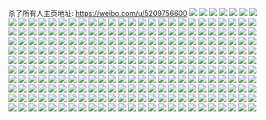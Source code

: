 杀了所有人主页地址: https://weibo.com/u/5209756600 
![](https://wx4.sinaimg.cn/mw2000/005GzBGgly1h9gc0gnpzrj31mo2684qp.jpg) 
![](https://wx4.sinaimg.cn/mw2000/005GzBGgly1h7y0d3dqufj32dc35skjm.jpg) 
![](https://wx4.sinaimg.cn/mw2000/005GzBGgly1h7y0d7gexqj31rm1bp1kx.jpg) 
![](https://wx4.sinaimg.cn/mw2000/005GzBGgly1h7wiq9ld5pj30sg0in78q.jpg) 
![](https://wx4.sinaimg.cn/mw2000/005GzBGgly1h7hzhmizn6j31mo2684qt.jpg) 
![](https://wx4.sinaimg.cn/mw2000/005GzBGgly1h7hzh28e21j32dc35se83.jpg) 
![](https://wx4.sinaimg.cn/mw2000/005GzBGgly1h7hzhcll4ij32681mo1l1.jpg) 
![](https://wx4.sinaimg.cn/mw2000/005GzBGgly1h6qy8ybvyzj33402c01kx.jpg) 
![](https://wx4.sinaimg.cn/mw2000/005GzBGgly1h5yjighnjrj30u0140dh2.jpg) 
![](https://wx4.sinaimg.cn/mw2000/005GzBGgly1h5yjihj32wj31400u0n42.jpg) 
![](https://wx4.sinaimg.cn/mw2000/005GzBGgly1h5yjikakrhj30u0140dmp.jpg) 
![](https://wx4.sinaimg.cn/mw2000/005GzBGgly1h5yjincxavj31400u0ahc.jpg) 
![](https://wx4.sinaimg.cn/mw2000/005GzBGgly1h5yjiltu2wj30u0140mye.jpg) 
![](https://wx4.sinaimg.cn/mw2000/005GzBGgly1h5yjil6ys4j31400u0dhc.jpg) 
![](https://wx4.sinaimg.cn/mw2000/005GzBGgly1h57wsrjse6j31400u045a.jpg) 
![](https://wx4.sinaimg.cn/mw2000/005GzBGgly1h57wsp3zqvj30u0140n4u.jpg) 
![](https://wx4.sinaimg.cn/mw2000/005GzBGgly1h57wspc8tdj30u014077k.jpg) 
![](https://wx4.sinaimg.cn/mw2000/005GzBGgly1h57wsplmjmj30u0140tde.jpg) 
![](https://wx4.sinaimg.cn/mw2000/005GzBGgly1h57wspxu8cj30u0140aeg.jpg) 
![](https://wx4.sinaimg.cn/mw2000/005GzBGgly1h57wsq521dj31400u00zw.jpg) 
![](https://wx4.sinaimg.cn/mw2000/005GzBGgly1h57wsqcp56j30u0140gre.jpg) 
![](https://wx4.sinaimg.cn/mw2000/005GzBGgly1h57wsqlu2rj31400u041z.jpg) 
![](https://wx4.sinaimg.cn/mw2000/005GzBGgly1h57wsqx2rvj31400u0zss.jpg) 
![](https://wx4.sinaimg.cn/mw2000/005GzBGgly1h57wsr9ru0j30u0140wl3.jpg) 
![](https://wx4.sinaimg.cn/mw2000/005GzBGgly1h50odia1doj335s23nu0x.jpg) 
![](https://wx4.sinaimg.cn/mw2000/005GzBGgly1h1wt916zkfj31va2hqnpe.jpg) 
![](https://wx4.sinaimg.cn/mw2000/005GzBGgly1h1wt97vqjtj31yf1yfx6q.jpg) 
![](https://wx4.sinaimg.cn/mw2000/005GzBGgly1h1wt994k47j33402c07wj.jpg) 
![](https://wx4.sinaimg.cn/mw2000/005GzBGgly1h1wt8yffgpj31x31x3x6p.jpg) 
![](https://wx4.sinaimg.cn/mw2000/005GzBGgly1h1wt94ovhxj31zz2nynpf.jpg) 
![](https://wx4.sinaimg.cn/mw2000/005GzBGgly1h166ryu39xj30n010o7cu.jpg) 
![](https://wx4.sinaimg.cn/mw2000/005GzBGgly1h166velpmsj30mw30j7wh.jpg) 
![](https://wx4.sinaimg.cn/mw2000/005GzBGgly1h166vdjuhmj30mv29ntz6.jpg) 
![](https://wx4.sinaimg.cn/mw2000/005GzBGgly1h166vg8dn2j30n06c2kjm.jpg) 
![](https://wx4.sinaimg.cn/mw2000/005GzBGgly1h166vhzrg0j30mn539u0x.jpg) 
![](https://wx4.sinaimg.cn/mw2000/005GzBGgly1h0wxvimoesj31sc2dsu0x.jpg) 
![](https://wx4.sinaimg.cn/mw2000/005GzBGgly1h0wxrxgteyj31sc2dsx6p.jpg) 
![](https://wx4.sinaimg.cn/mw2000/005GzBGgly1gybz935prtj31r0340e7j.jpg) 
![](https://wx4.sinaimg.cn/mw2000/005GzBGgly1gybze5pmtrj32c03404qr.jpg) 
![](https://wx4.sinaimg.cn/mw2000/005GzBGgly1gw7zacasfrj32c02c01kx.jpg) 
![](https://wx4.sinaimg.cn/mw2000/005GzBGgly1gw7za96blvj31gi2ksqs8.jpg) 
![](https://wx4.sinaimg.cn/mw2000/005GzBGgly1gw7zailcpfj32e61snhdt.jpg) 
![](https://wx4.sinaimg.cn/mw2000/005GzBGgly1gvsyzwjtlij31sc2dshdt.jpg) 
![](https://wx4.sinaimg.cn/mw2000/005GzBGgly1gvsyyez6zoj31sc2dskjl.jpg) 
![](https://wx4.sinaimg.cn/mw2000/005GzBGgly1gvsyyavldrj33402c0x6q.jpg) 
![](https://wx4.sinaimg.cn/mw2000/005GzBGgly1gv5mfhvcg7j60u10u1aqh02.jpg) 
![](https://wx4.sinaimg.cn/mw2000/005GzBGgly1gv5mfm7nzfj61ho2xex6p02.jpg) 
![](https://wx4.sinaimg.cn/mw2000/005GzBGgly1gv5mhhph9wj621p21pard02.jpg) 
![](https://wx4.sinaimg.cn/mw2000/005GzBGgly1gv5mhgg8zhj63402c0x6p02.jpg) 
![](https://wx4.sinaimg.cn/mw2000/005GzBGgly1gv1cjakkomj31zp1zpqid.jpg) 
![](https://wx4.sinaimg.cn/mw2000/005GzBGgly1gv1cpbxvw1j61tz1tz1kx02.jpg) 
![](https://wx4.sinaimg.cn/mw2000/005GzBGgly1guabjb3t6sj60mi0mi10l02.jpg) 
![](https://wx4.sinaimg.cn/mw2000/005GzBGgly1gsyytnp2l0j31on2gb4kc.jpg) 
![](https://wx4.sinaimg.cn/mw2000/005GzBGgly1gsyytq8of9j31xy1xyhdt.jpg) 
![](https://wx4.sinaimg.cn/mw2000/005GzBGgly1gsyytmkjzpj32c0340npe.jpg) 
![](https://wx4.sinaimg.cn/mw2000/005GzBGgly1gsyznqyreyj61em1emgwk02.jpg) 
![](https://wx4.sinaimg.cn/mw2000/005GzBGgly1gsxjcmixmgj32t91nunit.jpg) 
![](https://wx4.sinaimg.cn/mw2000/005GzBGgly1gsxjcl81qwj31fk1wqk9g.jpg) 
![](https://wx4.sinaimg.cn/mw2000/005GzBGgly1gsxjch8yz4j334024ckh1.jpg) 
![](https://wx4.sinaimg.cn/mw2000/005GzBGgly1gsxjcikgpej32c03404qp.jpg) 
![](https://wx4.sinaimg.cn/mw2000/005GzBGgly1gsxjck5qt6j63401pj7wh02.jpg) 
![](https://wx4.sinaimg.cn/mw2000/005GzBGgly1gsxjclrozej30uz0n8wky.jpg) 
![](https://wx4.sinaimg.cn/mw2000/005GzBGgly1gsaqu4el93j30mb0mbah8.jpg) 
![](https://wx4.sinaimg.cn/mw2000/005GzBGgly1gsaqj8oxfij31sc2ds4qp.jpg) 
![](https://wx4.sinaimg.cn/mw2000/005GzBGgly1gsaqjarlwsj31sc2ds1kx.jpg) 
![](https://wx4.sinaimg.cn/mw2000/005GzBGgly1gsaqj6a43gj31sc2dskj4.jpg) 
![](https://wx4.sinaimg.cn/mw2000/005GzBGgly1gs6c31ibsbj33402c04ha.jpg) 
![](https://wx4.sinaimg.cn/mw2000/005GzBGgly1gs400sj650j33402c0k4o.jpg) 
![](https://wx4.sinaimg.cn/mw2000/005GzBGgly1gs3zwl3l9oj31pi1pimzg.jpg) 
![](https://wx4.sinaimg.cn/mw2000/005GzBGgly1gs3zwhczm5j31il1iltau.jpg) 
![](https://wx4.sinaimg.cn/mw2000/005GzBGgly1gs3zwjmyzoj32c03407b4.jpg) 
![](https://wx4.sinaimg.cn/mw2000/005GzBGgly1gs3zwtljljj31jp1jpwhc.jpg) 
![](https://wx4.sinaimg.cn/mw2000/005GzBGgly1gs3zwppzi7j32c0340np9.jpg) 
![](https://wx4.sinaimg.cn/mw2000/005GzBGgly1gs3zyk6jeyj32c0340dxp.jpg) 
![](https://wx4.sinaimg.cn/mw2000/005GzBGgly1gs3zwvpozcj33402c0tfl.jpg) 
![](https://wx4.sinaimg.cn/mw2000/005GzBGgly1grrho5kubyj626l26lx6102.jpg) 
![](https://wx4.sinaimg.cn/mw2000/005GzBGgly1grrho72li0j32c03407dn.jpg) 
![](https://wx4.sinaimg.cn/mw2000/005GzBGgly1grrho8u84bj30n01dsn8r.jpg) 
![](https://wx4.sinaimg.cn/mw2000/005GzBGgly1grlpznll02j32c034078q.jpg) 
![](https://wx4.sinaimg.cn/mw2000/005GzBGgly1grlqct7or3j32c0340gpm.jpg) 
![](https://wx4.sinaimg.cn/mw2000/005GzBGgly1greqt2zc4gj32by33z1l0.jpg) 
![](https://wx4.sinaimg.cn/mw2000/005GzBGgly1gr0m6ptnxpj30sg2ukb2b.jpg) 
![](https://wx4.sinaimg.cn/mw2000/005GzBGgly1gr0n93qy5uj30sg24ckjm.jpg) 
![](https://wx4.sinaimg.cn/mw2000/005GzBGgly1gr0m6h5ih6j31mc1mcjv1.jpg) 
![](https://wx4.sinaimg.cn/mw2000/005GzBGgly1gr0m625slsj30sg2kgnpf.jpg) 
![](https://wx4.sinaimg.cn/mw2000/005GzBGgly1gr0m690zvuj30sg15skjd.jpg) 
![](https://wx4.sinaimg.cn/mw2000/005GzBGgly1gr0m6jc6cxj31yz1yz7bv.jpg) 
![](https://wx4.sinaimg.cn/mw2000/005GzBGgly1gr0m5uoyf4j329e30jn2m.jpg) 
![](https://wx4.sinaimg.cn/mw2000/005GzBGgly1gr0m6ggrjmj30sg3mdqv8.jpg) 
![](https://wx4.sinaimg.cn/mw2000/005GzBGgly1gr0m9hjq0ij31sc2dswl4.jpg) 
![](https://wx4.sinaimg.cn/mw2000/005GzBGgly1gr0mbzd99fj31iz1hjdjr.jpg) 
![](https://wx4.sinaimg.cn/mw2000/005GzBGgly1gr0m6i5dtaj31sc2dsdqb.jpg) 
![](https://wx4.sinaimg.cn/mw2000/005GzBGgly1gqy48ozy5aj33402c0dmz.jpg) 
![](https://wx4.sinaimg.cn/mw2000/005GzBGgly1gqy48q0lk2j30tx0mgwi6.jpg) 
![](https://wx4.sinaimg.cn/mw2000/005GzBGgly1gqhwjul1hxj328c1l21go.jpg) 
![](https://wx4.sinaimg.cn/mw2000/005GzBGgly1gqhwdpl50ij31wk2wg1dv.jpg) 
![](https://wx4.sinaimg.cn/mw2000/005GzBGgly1gqbghkg81mj31400u0aqf.jpg) 
![](https://wx4.sinaimg.cn/mw2000/005GzBGgly1gpzssw8b1mj313w0tyhdt.jpg) 
![](https://wx4.sinaimg.cn/mw2000/005GzBGgly1gpyatewt0gj33402c0tho.jpg) 
![](https://wx4.sinaimg.cn/mw2000/005GzBGgly1gpyatg6dx0j33402c04qq.jpg) 
![](https://wx4.sinaimg.cn/mw2000/005GzBGgly1gpyathpnu0j32c0340k6y.jpg) 
![](https://wx4.sinaimg.cn/mw2000/005GzBGgly1gpyatjzq1zj32c03407wh.jpg) 
![](https://wx4.sinaimg.cn/mw2000/005GzBGgly1gpyatlmldwj32c0340kjm.jpg) 
![](https://wx4.sinaimg.cn/mw2000/005GzBGgly1gpyato0mfvj32c0340hdt.jpg) 
![](https://wx4.sinaimg.cn/mw2000/005GzBGgly1gpksj7qqayj33402c0n8j.jpg) 
![](https://wx4.sinaimg.cn/mw2000/005GzBGgly1gpjki1kx03j30n01y6tor.jpg) 
![](https://wx4.sinaimg.cn/mw2000/005GzBGgly1gpjki1d1t0j30my0my427.jpg) 
![](https://wx4.sinaimg.cn/mw2000/005GzBGgly1gpjki1zt0zj322r2rp4qp.jpg) 
![](https://wx4.sinaimg.cn/mw2000/005GzBGgly1gpjki38n4wj31bv1bvjtl.jpg) 
![](https://wx4.sinaimg.cn/mw2000/005GzBGgly1gpjkjmz8cgj31jc21stox.jpg) 
![](https://wx4.sinaimg.cn/mw2000/005GzBGgly1gpjkjo16wnj33402c0b29.jpg) 
![](https://wx4.sinaimg.cn/mw2000/005GzBGgly1gpac83bk3wj32c03407wi.jpg) 
![](https://wx4.sinaimg.cn/mw2000/005GzBGgly1gpac86av7aj32c03407wi.jpg) 
![](https://wx4.sinaimg.cn/mw2000/005GzBGgly1gpac8agufhj32c0340npe.jpg) 
![](https://wx4.sinaimg.cn/mw2000/005GzBGgly1gpac883bltj32c03401ky.jpg) 
![](https://wx4.sinaimg.cn/mw2000/005GzBGgly1gpac89ia9gj32c0340u0y.jpg) 
![](https://wx4.sinaimg.cn/mw2000/005GzBGgly1gpac8c55stj321v2qitff.jpg) 
![](https://wx4.sinaimg.cn/mw2000/005GzBGgly1gp3i1j46v1j33402c07qf.jpg) 
![](https://wx4.sinaimg.cn/mw2000/005GzBGgly1gozzuvj2knj32c02c0e81.jpg) 
![](https://wx4.sinaimg.cn/mw2000/005GzBGgly1gp0057peuhj30s40men3f.jpg) 
![](https://wx4.sinaimg.cn/mw2000/005GzBGgly1gozzut822sj31sc2ds4n2.jpg) 
![](https://wx4.sinaimg.cn/mw2000/005GzBGgly1gozzvv3jauj3252252n7q.jpg) 
![](https://wx4.sinaimg.cn/mw2000/005GzBGgly1gp006r37qmj31sc2dsb29.jpg) 
![](https://wx4.sinaimg.cn/mw2000/005GzBGgly1gp00j3jeyhj32c02c047w.jpg) 
![](https://wx4.sinaimg.cn/mw2000/005GzBGgly1goxrngojrlj31pw321e82.jpg) 
![](https://wx4.sinaimg.cn/mw2000/005GzBGgly1golriqzm4kj30x20x2arl.jpg) 
![](https://wx4.sinaimg.cn/mw2000/005GzBGgly1golrirb1qsj310h10hqp7.jpg) 
![](https://wx4.sinaimg.cn/mw2000/005GzBGgly1golriz81nuj329c29cb29.jpg) 
![](https://wx4.sinaimg.cn/mw2000/005GzBGgly1golritrhn4j32c0340nfq.jpg) 
![](https://wx4.sinaimg.cn/mw2000/005GzBGgly1golrli5vbgj33402c0diy.jpg) 
![](https://wx4.sinaimg.cn/mw2000/005GzBGgly1golsfbc56cj32dn1rsn5r.jpg) 
![](https://wx4.sinaimg.cn/mw2000/005GzBGgly1golriss710j329g29gdtj.jpg) 
![](https://wx4.sinaimg.cn/mw2000/005GzBGgly1golriuze57j31sc2ds7td.jpg) 
![](https://wx4.sinaimg.cn/mw2000/005GzBGgly1golriqq2jpj30n01fswwn.jpg) 
![](https://wx4.sinaimg.cn/mw2000/005GzBGgly1go60jajhagj30rs0rs0vf.jpg) 
![](https://wx4.sinaimg.cn/mw2000/005GzBGgly1gnol70asohj31vs2idn8c.jpg) 
![](https://wx4.sinaimg.cn/mw2000/005GzBGgly1gn2e254gujj32sa2bb4qs.jpg) 
![](https://wx4.sinaimg.cn/mw2000/005GzBGgly1gmhly1dchej32c02c0npd.jpg) 
![](https://wx4.sinaimg.cn/mw2000/005GzBGgly1gm9ozsdmlwj333v1qx1bl.jpg) 
![](https://wx4.sinaimg.cn/mw2000/005GzBGgly1gm7gbwvvhcj313y1z176p.jpg) 
![](https://wx4.sinaimg.cn/mw2000/003dQCv3ly1gm66dpgod4j60ku170n4i02.jpg) 
![](https://wx4.sinaimg.cn/mw2000/005GzBGgly1gle08bd40wj30mi0mi7gs.jpg) 
![](https://wx4.sinaimg.cn/mw2000/005GzBGgly1gle08b2pgnj30mi0mi169.jpg) 
![](https://wx4.sinaimg.cn/mw2000/005GzBGgly1gle0b4q12oj30u40u41iu.jpg) 
![](https://wx4.sinaimg.cn/mw2000/005GzBGgly1gld9am4ln8j31sc2dsh7g.jpg) 
![](https://wx4.sinaimg.cn/mw2000/005GzBGgly1gl9vc7dykjj30jf15ntqh.jpg) 
![](https://wx4.sinaimg.cn/mw2000/005GzBGgly1gl1qsj9l97j326p2wxaed.jpg) 
![](https://wx4.sinaimg.cn/mw2000/005GzBGgly1gl1qskt51gj32c0340b2a.jpg) 
![](https://wx4.sinaimg.cn/mw2000/005GzBGgly1gl1ix53r6bj30u40u4qsr.jpg) 
![](https://wx4.sinaimg.cn/mw2000/005GzBGgly1gl1qsgm1urj32c0340x6p.jpg) 
![](https://wx4.sinaimg.cn/mw2000/005GzBGgly1gl1qspxajej32c02c07bw.jpg) 
![](https://wx4.sinaimg.cn/mw2000/005GzBGgly1gl1qsomr05j33402c0kjl.jpg) 
![](https://wx4.sinaimg.cn/mw2000/005GzBGgly1gkq94frvd5j32bv2bv13u.jpg) 
![](https://wx4.sinaimg.cn/mw2000/005GzBGgly1gkq94e5c72j32c03401kx.jpg) 
![](https://wx4.sinaimg.cn/mw2000/005GzBGgly1gkq94iktzej32c03407wj.jpg) 
![](https://wx4.sinaimg.cn/mw2000/005GzBGgly1gkq949hwfcj32c03404qq.jpg) 
![](https://wx4.sinaimg.cn/mw2000/005GzBGgly1gkp2wymvgdj30u0140teh.jpg) 
![](https://wx4.sinaimg.cn/mw2000/005GzBGgly1gkp39ig19ej30tw13ujyd.jpg) 
![](https://wx4.sinaimg.cn/mw2000/005GzBGgly1gkmrd9ye8mj32c0340h8x.jpg) 
![](https://wx4.sinaimg.cn/mw2000/005GzBGgly1gkmresa1tdj31tf1tfnmd.jpg) 
![](https://wx4.sinaimg.cn/mw2000/005GzBGgly1gkmret9xvaj32a22a2n98.jpg) 
![](https://wx4.sinaimg.cn/mw2000/005GzBGgly1gk5i6ffcaqj31o00u0b29.jpg) 
![](https://wx4.sinaimg.cn/mw2000/005GzBGgly1gk5i4ters6j30yi1ro4qp.jpg) 
![](https://wx4.sinaimg.cn/mw2000/005GzBGgly1gk5i4tthe0j31400u0q4m.jpg) 
![](https://wx4.sinaimg.cn/mw2000/005GzBGgly1gjr8ankfrtj31tg31l7ce.jpg) 
![](https://wx4.sinaimg.cn/mw2000/005GzBGgly1gjr8dqdzkhj30tw1e84qp.jpg) 
![](https://wx4.sinaimg.cn/mw2000/005GzBGgly1gjr8amawiaj32c03401kx.jpg) 
![](https://wx4.sinaimg.cn/mw2000/005GzBGgly1gjr8apsu79j31sk2u3h80.jpg) 
![](https://wx4.sinaimg.cn/mw2000/005GzBGgly1gjr8b2ckr1j30n01dsqv5.jpg) 
![](https://wx4.sinaimg.cn/mw2000/005GzBGgly1gjr8b0y2emj30n01ds1ky.jpg) 
![](https://wx4.sinaimg.cn/mw2000/005GzBGgly1gjr6p0ochej30n01dsgx6.jpg) 
![](https://wx4.sinaimg.cn/mw2000/005GzBGgly1gisz61vhotj33402c0b29.jpg) 
![](https://wx4.sinaimg.cn/mw2000/005GzBGgly1gmxqvn8u3pj33402c0qv5.jpg) 
![](https://wx4.sinaimg.cn/mw2000/005GzBGgly1gisz62jocyj31fw23vhdt.jpg) 
![](https://wx4.sinaimg.cn/mw2000/005GzBGgly1gisz63gtdzj31ge1ge7wh.jpg) 
![](https://wx4.sinaimg.cn/mw2000/005GzBGgly1gisz6429ckj31w02iob2a.jpg) 
![](https://wx4.sinaimg.cn/mw2000/005GzBGgly1gisz67okcgj33402c0x6r.jpg) 
![](https://wx4.sinaimg.cn/mw2000/005GzBGgly1gisz6axq1xj32a92a94qp.jpg) 
![](https://wx4.sinaimg.cn/mw2000/005GzBGgly1gisz69haknj32bv2bv7wj.jpg) 
![](https://wx4.sinaimg.cn/mw2000/005GzBGgly1gisz6aaxeyj32c02c0b2a.jpg) 
![](https://wx4.sinaimg.cn/mw2000/005GzBGgly1gi3i126gukj32wu26mb29.jpg) 
![](https://wx4.sinaimg.cn/mw2000/005GzBGgly1gmhi335ea3j33402c07wh.jpg) 
![](https://wx4.sinaimg.cn/mw2000/005GzBGgly1ghtv173ad2j33402c0wri.jpg) 
![](https://wx4.sinaimg.cn/mw2000/005GzBGgly1ghu2416h0wj30mi0u0wy8.jpg) 
![](https://wx4.sinaimg.cn/mw2000/005GzBGgly1ghu2g9i2lej30u01404qp.jpg) 
![](https://wx4.sinaimg.cn/mw2000/005GzBGgly1ghu281mogwj313y0tykjl.jpg) 
![](https://wx4.sinaimg.cn/mw2000/005GzBGgly1ghtuut17blj3218218wz1.jpg) 
![](https://wx4.sinaimg.cn/mw2000/005GzBGgly1ghtuqvtjjuj320t20tb29.jpg) 
![](https://wx4.sinaimg.cn/mw2000/005GzBGgly1ghu2aunth4j30mi0u0qk0.jpg) 
![](https://wx4.sinaimg.cn/mw2000/005GzBGgly1ghtuwmwq07j32s42s4u0x.jpg) 
![](https://wx4.sinaimg.cn/mw2000/005GzBGgly1ghturnu1bij32c0340qv5.jpg) 
![](https://wx4.sinaimg.cn/mw2000/005GzBGgly1ghtuwhuxzyj31p61p6tv1.jpg) 
![](https://wx4.sinaimg.cn/mw2000/005GzBGgly1ghu2njgc53j30ty15e1kx.jpg) 
![](https://wx4.sinaimg.cn/mw2000/005GzBGgly1gh9c559f41j30mz0uok5z.jpg) 
![](https://wx4.sinaimg.cn/mw2000/005GzBGgly1gfpvi2tbtuj32c02c0x6p.jpg) 
![](https://wx4.sinaimg.cn/mw2000/005GzBGgly1gfpvhhpw2jj3218218b29.jpg) 
![](https://wx4.sinaimg.cn/mw2000/005GzBGgly1gfpvi6izsij3218218kjl.jpg) 
![](https://wx4.sinaimg.cn/mw2000/005GzBGgly1gfpvi3ex7ij30i00i0jtj.jpg) 
![](https://wx4.sinaimg.cn/mw2000/005GzBGgly1gf9h4knwqnj31em2ltu0x.jpg) 
![](https://wx4.sinaimg.cn/mw2000/005GzBGgly1gf9h4om8t5j32bl2bkb29.jpg) 
![](https://wx4.sinaimg.cn/mw2000/005GzBGgly1gf9h4mg0p2j32c02c0u0y.jpg) 
![](https://wx4.sinaimg.cn/mw2000/005GzBGgly1gf9h59k505j30rs1jkals.jpg) 
![](https://wx4.sinaimg.cn/mw2000/005GzBGgly1gf9h5b0fk8j321y21yb2a.jpg) 
![](https://wx4.sinaimg.cn/mw2000/005GzBGgly1gf9h606u9bj30oi0oikah.jpg) 
![](https://wx4.sinaimg.cn/mw2000/005GzBGgly1gf67cicojjj32un1zknpd.jpg) 
![](https://wx4.sinaimg.cn/mw2000/005GzBGgly1gf4zb14shpj30n00uojz2.jpg) 
![](https://wx4.sinaimg.cn/mw2000/005GzBGgly1gf4enx8a0hj306204bt9n.jpg) 
![](https://wx4.sinaimg.cn/mw2000/005GzBGgly1gf4ent2nbaj30mi0u0dwe.jpg) 
![](https://wx4.sinaimg.cn/mw2000/005GzBGgly1gf4epyzgavj30n00v0n47.jpg) 
![](https://wx4.sinaimg.cn/mw2000/005GzBGgly1gmajwzutezj30n00n04qp.jpg) 
![](https://wx4.sinaimg.cn/mw2000/005GzBGgly1gera6e86tvj32c0340hdv.jpg) 
![](https://wx4.sinaimg.cn/mw2000/005GzBGgly1gera62b812j31sc2ds1kx.jpg) 
![](https://wx4.sinaimg.cn/mw2000/005GzBGgly1gera67xoydj31sc2ds1e3.jpg) 
![](https://wx4.sinaimg.cn/mw2000/005GzBGgly1gera6aa0lqj31sc2ds7tq.jpg) 
![](https://wx4.sinaimg.cn/mw2000/005GzBGgly1gera6m2su6j32c02c0e82.jpg) 
![](https://wx4.sinaimg.cn/mw2000/005GzBGgly1gera690mkaj31sc2dstxp.jpg) 
![](https://wx4.sinaimg.cn/mw2000/005GzBGgly1gera6iz2b3j333k2boqv7.jpg) 
![](https://wx4.sinaimg.cn/mw2000/005GzBGgly1gerabxgmqnj31es1esneg.jpg) 
![](https://wx4.sinaimg.cn/mw2000/005GzBGgly1gect6z24atj30u00u0q4f.jpg) 
![](https://wx4.sinaimg.cn/mw2000/005GzBGgly1gectf8pcr4j33402c0b2b.jpg) 
![](https://wx4.sinaimg.cn/mw2000/005GzBGgly1gdntezhvotj32c02c0txx.jpg) 
![](https://wx4.sinaimg.cn/mw2000/005GzBGgly1g8s95vmsfxj32c02c0b2d.jpg) 
![](https://wx4.sinaimg.cn/mw2000/005GzBGgly1g8s961fln6j34mo334npn.jpg) 
![](https://wx4.sinaimg.cn/mw2000/005GzBGgly1g8s9635613j3140140kjl.jpg) 
![](https://wx4.sinaimg.cn/mw2000/005GzBGgly1g87eqa6un2j30xc0m6qk5.jpg) 
![](https://wx4.sinaimg.cn/mw2000/005GzBGgly1g87eqljx7pj30x40m2ncu.jpg) 
![](https://wx4.sinaimg.cn/mw2000/005GzBGgly1g87epr4shoj30wh0lmtbv.jpg) 
![](https://wx4.sinaimg.cn/mw2000/005GzBGgly1g87epruy08j30xa0m4wfw.jpg) 
![](https://wx4.sinaimg.cn/mw2000/005GzBGgly1g87eptjsdaj30xb0m70zk.jpg) 
![](https://wx4.sinaimg.cn/mw2000/005GzBGgly1g87epv6k40j30xc0ipwk6.jpg) 
![](https://wx4.sinaimg.cn/mw2000/005GzBGgly1g87eqfimw2j30xa0m6n66.jpg) 
![](https://wx4.sinaimg.cn/mw2000/005GzBGgly1g87eqc3e5hj30xc0majw5.jpg) 
![](https://wx4.sinaimg.cn/mw2000/005GzBGgly1g87epwver7j30xb0m8n2a.jpg) 
![](https://wx4.sinaimg.cn/mw2000/005GzBGgly1g7s3kwgh6bj31070wlgy3.jpg) 
![](https://wx4.sinaimg.cn/mw2000/005GzBGgly1g7fpe66f0ij30vi160ar6.jpg) 
![](https://wx4.sinaimg.cn/mw2000/005GzBGgly1g7fpecjtwdj30u01o0amu.jpg) 
![](https://wx4.sinaimg.cn/mw2000/005GzBGgly1g7fpe9hzmsj32c02c0u0z.jpg) 
![](https://wx4.sinaimg.cn/mw2000/005GzBGgly1g7fpebs3naj31hf1z47wi.jpg) 
![](https://wx4.sinaimg.cn/mw2000/b003b0edly1fzhh7wkorvj20ku17017b.jpg) 
![](https://wx4.sinaimg.cn/mw2000/005GzBGgly1fz88mr3co7j31400qogpv.jpg) 
![](https://wx4.sinaimg.cn/mw2000/005GzBGgly1fz88ms037jj31400qoq86.jpg) 
![](https://wx4.sinaimg.cn/mw2000/005GzBGgly1fz88mtitv3j31400qo46x.jpg) 
![](https://wx4.sinaimg.cn/mw2000/005GzBGgly1fz88mutsi4j31400qowlv.jpg) 
![](https://wx4.sinaimg.cn/mw2000/005GzBGgly1fz88n0d9foj31400qon21.jpg) 
![](https://wx4.sinaimg.cn/mw2000/005GzBGgly1fz88mwbqf0j31400qotgz.jpg) 
![](https://wx4.sinaimg.cn/mw2000/005GzBGgly1fz88mxvg5dj31400qown5.jpg) 
![](https://wx4.sinaimg.cn/mw2000/005GzBGgly1fz88mz4zawj31400qowld.jpg) 
![](https://wx4.sinaimg.cn/mw2000/005GzBGgly1fz88n1guqej31400qo7ak.jpg) 
![](https://wx4.sinaimg.cn/mw2000/005GzBGgly1fyd4hpq29oj31400qok05.jpg) 
![](https://wx4.sinaimg.cn/mw2000/005GzBGgly1fyd4hoph4rj31400qon9f.jpg) 
![](https://wx4.sinaimg.cn/mw2000/005GzBGgly1fyd4hljyevj31400qo7dh.jpg) 
![](https://wx4.sinaimg.cn/mw2000/005GzBGgly1fyd4hr8gm9j31400qogsx.jpg) 
![](https://wx4.sinaimg.cn/mw2000/005GzBGgly1fyd4hyrqr7j31400qowqf.jpg) 
![](https://wx4.sinaimg.cn/mw2000/005GzBGgly1fyd4hwg8gkj31400qodl7.jpg) 
![](https://wx4.sinaimg.cn/mw2000/005GzBGgly1fyd4hzp067j31400qojux.jpg) 
![](https://wx4.sinaimg.cn/mw2000/005GzBGgly1fyd4hq13v3j31400qowg4.jpg) 
![](https://wx4.sinaimg.cn/mw2000/005GzBGgly1fyd4ivefu4j31400qodqw.jpg) 
